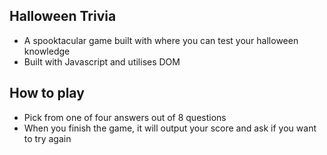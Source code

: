 ## Halloween Trivia
- A spooktacular game built with where you can test your halloween knowledge
- Built with Javascript and utilises DOM

## How to play
- Pick from one of four answers out of 8 questions
- When you finish the game, it will output your score and ask if you want to try again
